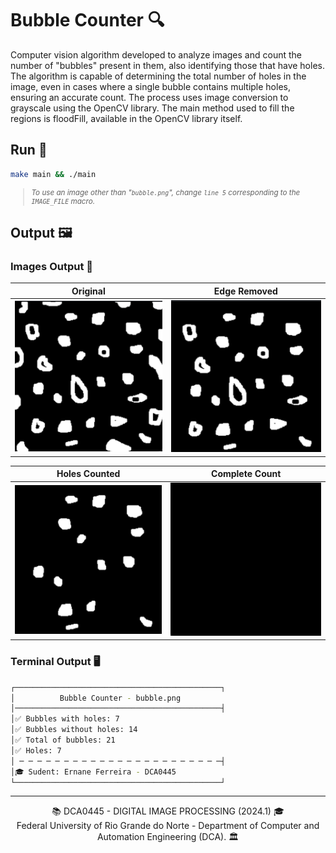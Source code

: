 # Bubble Counter 🔍

Computer vision algorithm developed to analyze images and count the number of "bubbles" present in them, also identifying those that have holes. The algorithm is capable of determining the total number of holes in the image, even in cases where a single bubble contains multiple holes, ensuring an accurate count. The process uses image conversion to grayscale using the OpenCV library. The main method used to fill the regions is floodFill, available in the OpenCV library itself.

## Run 🚀

```bash
make main && ./main
```

<small>

  > _To use an image other than "`bubble.png`", change `line 5` corresponding to the `IMAGE_FILE` macro._

</small>

## Output 🖼️

### Images Output 📸

| Original | Edge Removed |
|-|-|
|![Original](./bubble-original.png)|![Edge Removed](./bubble-edge-removed.png)|

| Holes Counted | Complete Count |
|-|-|
|![Holes Counted](./bubble-holes-counted.png)|![Complete Count](./bubble-complete-count.png)|

### Terminal Output 🖥️

```bash
┌──────────────────────────────────────────────┐
│          Bubble Counter - bubble.png
│──────────────────────────────────────────────┤
│✅ Bubbles with holes: 7
│✅ Bubbles without holes: 14
│✅ Total of bubbles: 21
│✅ Holes: 7
│ ─ ─ ─ ─ ─ ─ ─ ─ ─ ─ ─ ─ ─ ─ ─ ─ ─ ─ ─ ─ ─ ─ ─┤
│🎓 Sudent: Ernane Ferreira - DCA0445
└──────────────────────────────────────────────┘
```

---

<div align="center">
  📚 DCA0445 - DIGITAL IMAGE PROCESSING (2024.1) 🎓 <br/>
  Federal University of Rio Grande do Norte - Department of Computer and Automation Engineering (DCA). 🏛️
</div>